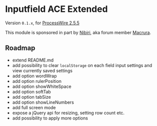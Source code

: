 # Inputfield ACE Extended
Version `0.1.x`, for [ProcessWire 2.5.5](http://processwire.com/)

This module is sponsored in part by [Nibiri](http://nibiri.com/), aka forum member [Macrura](https://processwire.com/talk/user/136-macrura/).

## Roadmap

* extend README.md
* add possibility to clear `localStorage` on each field input settings and view currently saved settings
* add option wordWrap
* add option rulerPosition
* add option showWhiteSpace
* add option softTab
* add option tabSize
* add option showLineNumbers
* add full screen mode
* expose a jQuery api for resizing, setting row count etc.
* add possibility to apply more options

